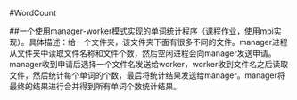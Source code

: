 #WordCount

##一个使用manager-worker模式实现的单词统计程序（课程作业，使用mpi实现）。具体描述：给一个文件夹，该文件夹下面有很多不同的文件。manager进程从文件夹中读取文件名称和文件个数，然后空闲进程会向manager发送申请。manager收到申请后选择一个文件名发送给worker，worker收到文件名之后读取文件，然后统计每个单词的个数，最后将统计结果发送给manager。manager将最终的结果进行合并得到所有单词个数统计结果。
